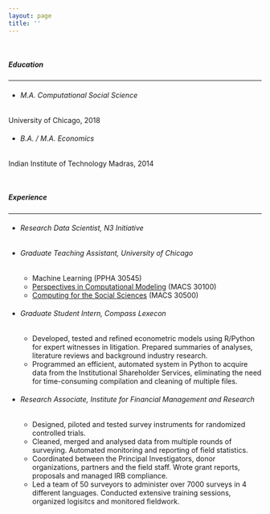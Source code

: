 ```yaml
---
layout: page
title: ''
---
```

&nbsp;
&nbsp;
&nbsp;
&nbsp;

##### Education
------------------
* ###### M.A. Computational Social Science 
University of Chicago, 2018

* ###### B.A. / M.A. Economics
Indian Institute of Technology Madras, 2014

&nbsp;
&nbsp;
&nbsp;

##### Experience
------------------

* ###### Research Data Scientist, N3 Initiative 
* ###### Graduate Teaching Assistant, University of Chicago
  * Machine Learning (PPHA 30545)
  * [Perspectives in Computational Modeling](https://github.com/UC-MACSS/persp-model_W18) (MACS 30100)
  * [Computing for the Social Sciences](https://cfss.uchicago.edu/) (MACS 30500)
* ###### Graduate Student Intern, Compass Lexecon 
  * Developed, tested and refined econometric models using R/Python for expert witnesses in litigation. Prepared summaries of analyses, literature reviews and background industry research.
  * Programmed an efficient, automated system in Python to acquire data from the Institutional Shareholder Services, eliminating the need for time-consuming compilation and cleaning of multiple files.
* ###### Research Associate, Institute for Financial Management and Research 
  * Designed, piloted and tested survey instruments for randomized controlled trials. 
  * Cleaned, merged and analysed data from multiple rounds of surveying. Automated monitoring and reporting of field statistics. 
  * Coordinated between the Principal Investigators, donor organizations, partners and the field staff. Wrote grant reports, proposals and managed IRB compliance. 
  * Led a team of 50 surveyors to administer over 7000 surveys in 4 different languages. Conducted extensive training sessions, organized logisitcs and monitored fieldwork.

